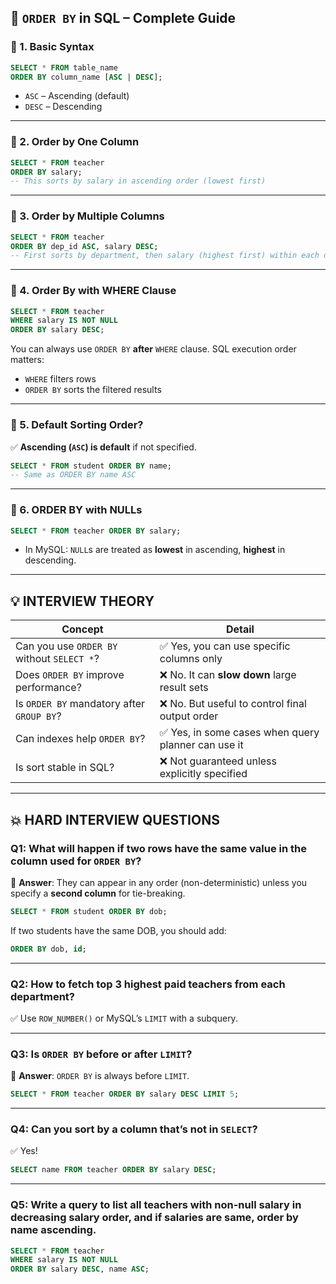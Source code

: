 
## 📘 `ORDER BY` in SQL – Complete Guide

### 🔹 1. Basic Syntax

```sql
SELECT * FROM table_name
ORDER BY column_name [ASC | DESC];
```

- `ASC` – Ascending (default)
- `DESC` – Descending

---

### 🔹 2. Order by One Column

```sql
SELECT * FROM teacher
ORDER BY salary;
-- This sorts by salary in ascending order (lowest first)
```

---

### 🔹 3. Order by Multiple Columns

```sql
SELECT * FROM teacher
ORDER BY dep_id ASC, salary DESC;
-- First sorts by department, then salary (highest first) within each department
```

---

### 🔹 4. Order By with WHERE Clause

```sql
SELECT * FROM teacher
WHERE salary IS NOT NULL
ORDER BY salary DESC;
```

You can always use `ORDER BY` **after** `WHERE` clause. SQL execution order matters:
- `WHERE` filters rows
- `ORDER BY` sorts the filtered results

---

### 🔹 5. Default Sorting Order?

✅ **Ascending (`ASC`) is default** if not specified.

```sql
SELECT * FROM student ORDER BY name; 
-- Same as ORDER BY name ASC
```

---

### 🔹 6. ORDER BY with NULLs

```sql
SELECT * FROM teacher ORDER BY salary;
```

- In MySQL: `NULL`s are treated as **lowest** in ascending, **highest** in descending.

---

## 💡 INTERVIEW THEORY

| Concept                | Detail                                                                 |
|------------------------|-------------------------------------------------------------------------|
| Can you use `ORDER BY` without `SELECT *`? | ✅ Yes, you can use specific columns only |
| Does `ORDER BY` improve performance?        | ❌ No. It can **slow down** large result sets |
| Is `ORDER BY` mandatory after `GROUP BY`?   | ❌ No. But useful to control final output order |
| Can indexes help `ORDER BY`?                | ✅ Yes, in some cases when query planner can use it |
| Is sort stable in SQL?                      | ❌ Not guaranteed unless explicitly specified |

---

## 💥 HARD INTERVIEW QUESTIONS

### Q1: What will happen if two rows have the same value in the column used for `ORDER BY`?

🧠 **Answer**: They can appear in any order (non-deterministic) unless you specify a **second column** for tie-breaking.

```sql
SELECT * FROM student ORDER BY dob;
```
If two students have the same DOB, you should add:
```sql
ORDER BY dob, id;
```

---

### Q2: How to fetch **top 3 highest paid** teachers from each department?

✅ Use `ROW_NUMBER()` or MySQL’s `LIMIT` with a subquery.

---

### Q3: Is `ORDER BY` before or after `LIMIT`?

🧠 **Answer**: `ORDER BY` is always before `LIMIT`.

```sql
SELECT * FROM teacher ORDER BY salary DESC LIMIT 5;
```

---

### Q4: Can you sort by a column that’s not in `SELECT`?

✅ Yes!

```sql
SELECT name FROM teacher ORDER BY salary DESC;
```

---

### Q5: Write a query to list all teachers with non-null salary in decreasing salary order, and if salaries are same, order by name ascending.

```sql
SELECT * FROM teacher
WHERE salary IS NOT NULL
ORDER BY salary DESC, name ASC;
```